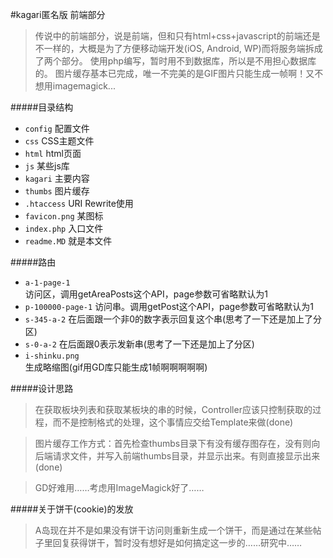 #kagari匿名版 前端部分

>传说中的前端部分，说是前端，但和只有html+css+javascript的前端还是不一样的，大概是为了方便移动端开发(iOS, Android, WP)而将服务端拆成了两个部分。
>使用php编写，暂时用不到数据库，所以是不用担心数据库的。
>图片缓存基本已完成，唯一不完美的是GIF图片只能生成一帧啊！又不想用imagemagick...    


#####目录结构

* `config` 配置文件 
* `css` CSS主题文件
* `html` html页面
* `js` 某些js库
* `kagari` 主要内容
* `thumbs` 图片缓存
* `.htaccess` URI Rewrite使用
* `favicon.png` 某图标
* `index.php` 入口文件
* `readme.MD` 就是本文件

#####路由    

* `a-1-page-1`    
访问区，调用getAreaPosts这个API，page参数可省略默认为1
* `p-100000-page-1`
访问串。调用getPost这个API，page参数可省略默认为1
* `s-345-a-2`
在后面跟一个非0的数字表示回复这个串(思考了一下还是加上了分区)     
* `s-0-a-2`
在后面跟0表示发新串(思考了一下还是加上了分区)    
* `i-shinku.png`    
生成略缩图(gif用GD库只能生成1帧啊啊啊啊啊)    

#####设计思路

>在获取板块列表和获取某板块的串的时候，Controller应该只控制获取的过程，而不是控制格式的处理，这个事情应交给Template来做(done)

>图片缓存工作方式：首先检查thumbs目录下有没有缓存图存在，没有则向后端请求文件，并写入前端thumbs目录，并显示出来。有则直接显示出来(done)

>GD好难用……考虑用ImageMagick好了……

#####关于饼干(cookie)的发放

>A岛现在并不是如果没有饼干访问则重新生成一个饼干，而是通过在某些帖子里回复获得饼干，暂时没有想好是如何搞定这一步的……研究中……